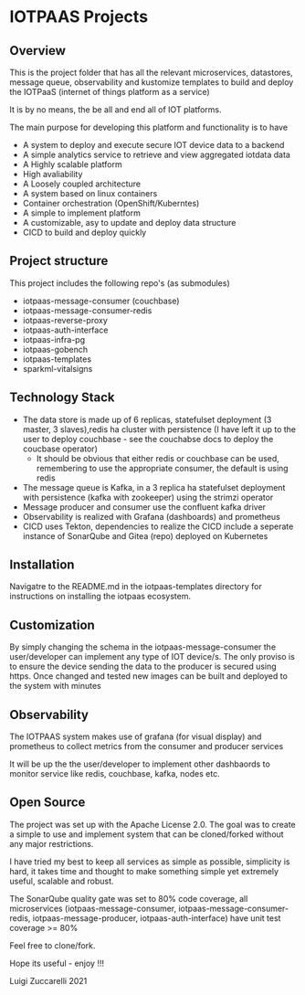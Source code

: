 # IOTPAAS Projects

## Overview

This is the project folder that has all the relevant microservices, datastores, message queue, observability and kustomize templates to build and deploy the IOTPaaS (internet of things platform as a service)

It is by no means, the be all and end all of IOT platforms. 

The main purpose for developing this platform and functionality is to have
- A system to deploy and execute secure IOT device data to a backend
- A simple analytics service to retrieve and view aggregated iotdata data
- A Highly scalable platform
- High avaliability
- A Loosely coupled architecture
- A system based on linux containers
- Container orchestration (OpenShift/Kuberntes)
- A simple to implement platform
- A customizable, asy to update and deploy data structure
- CICD to build and deploy quickly

## Project structure

This project includes the following repo's (as submodules)

- iotpaas-message-consumer (couchbase)
- iotpaas-message-consumer-redis
- iotpaas-reverse-proxy
- iotpaas-auth-interface
- iotpaas-infra-pg
- iotpaas-gobench
- iotpaas-templates
- sparkml-vitalsigns

## Technology Stack

- The data store is made up of 6 replicas, statefulset deployment (3 master, 3 slaves),redis ha cluster with persistence (I have left it up to the user to deploy couchbase - see the couchabse docs to deploy the coucbase operator)
  - It should be obvious that either redis or couchbase can be used, remembering to use the appropriate consumer, the default is using redis
- The message queue is Kafka, in a 3 replica ha statefulset deployment with persistence (kafka with zookeeper) using the strimzi operator
- Message producer and consumer use the confluent kafka driver
- Observability is realized with Grafana (dashboards) and prometheus
- CICD uses Tekton, dependencies to realize the CICD include a seperate instance of SonarQube and Gitea (repo) deployed on Kubernetes

## Installation

Navigatre to the README.md in the iotpaas-templates directory for instructions on installing the iotpaas ecosystem.

## Customization

By simply changing the schema in the iotpaas-message-consumer the user/developer can implement any type of IOT device/s. The only proviso is to ensure the device sending the data to the producer is secured using https. Once changed and tested new images can be built and deployed to the system with minutes

## Observability

The IOTPAAS system makes use of grafana (for visual display) and prometheus to collect metrics from the consumer and producer services

It will be up the the user/developer to implement other dashbaords to monitor service like redis, couchbase, kafka, nodes etc.

## Open Source

The project was set up with the Apache License 2.0. The goal was to create a simple to use and implement system that can be cloned/forked  without any major restrictions.

I have tried my best to keep all services as simple as possible, simplicity is hard, it takes time and thought to make something simple yet extremely useful, scalable and robust.

The SonarQube quality gate was set to 80% code coverage, all microservices (iotpaas-message-consumer, iotpaas-message-consumer-redis, iotpaas-message-producer, iotpaas-auth-interface) have unit test coverage >= 80%

Feel free to clone/fork. 

Hope its useful - enjoy !!!

Luigi Zuccarelli 2021


